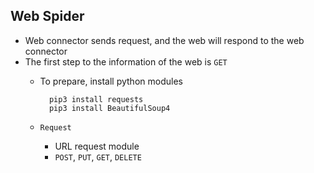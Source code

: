 ## Web Spider
- Web connector sends request, and the web will respond to the web connector
- The first step to the information of the web is `GET`
    - To prepare, install python modules
        
            pip3 install requests
            pip3 install BeautifulSoup4
            
    - `Request`
        - URL request module
        - `POST`, `PUT`, `GET`, `DELETE`

